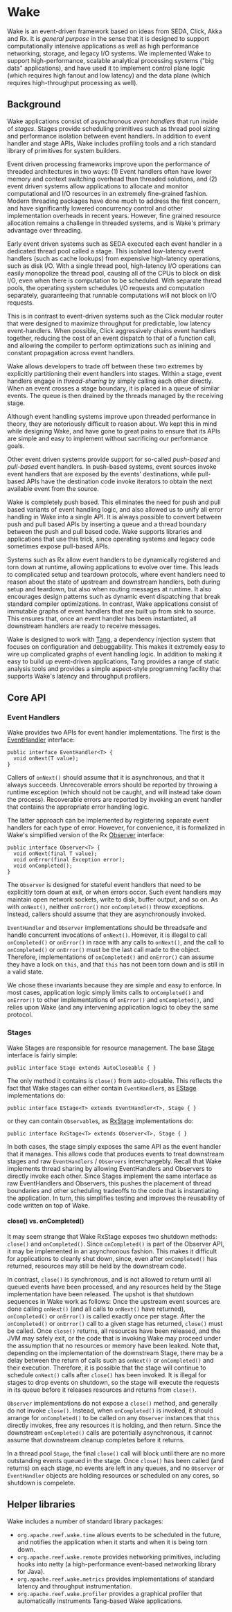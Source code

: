 <!--
Licensed to the Apache Software Foundation (ASF) under one
or more contributor license agreements.  See the NOTICE file
distributed with this work for additional information
regarding copyright ownership.  The ASF licenses this file
to you under the Apache License, Version 2.0 (the
"License"); you may not use this file except in compliance
with the License.  You may obtain a copy of the License at

http://www.apache.org/licenses/LICENSE-2.0

Unless required by applicable law or agreed to in writing,
software distributed under the License is distributed on an
"AS IS" BASIS, WITHOUT WARRANTIES OR CONDITIONS OF ANY
KIND, either express or implied.  See the License for the
specific language governing permissions and limitations
under the License.
-->
Wake
====

Wake is an event-driven framework based on ideas from SEDA, Click, Akka and Rx.  It is *general purpose* in the sense that it is designed to support computationally intensive applications as well as high performance networking, storage, and legacy I/O systems.  We implemented Wake to support high-performance, scalable analytical processing systems ("big data" applications), and have used it to implement control plane logic (which requires high fanout and low latency) and the data plane (which requires high-throughput processing as well).


Background
----------
Wake applications consist of asynchronous *event handlers* that run inside of *stages*.  Stages provide scheduling primitives such as thread pool sizing and performance isolation between event handlers.  In addition to event handler and stage APIs, Wake includes profiling tools and a rich standard library of primitives for system builders.

Event driven processing frameworks improve upon the performance of threaded architectures in two ways: (1) Event handlers often have lower memory and context switching overhead than threaded solutions, and (2) event driven systems allow applications to allocate and monitor computational and I/O resources in an extremely fine-grained fashion.  Modern threading packages have done much to address the first concern, and have significantly lowered concurrency control and other implementation overheads in recent years.  However, fine grained resource allocation remains a challenge in threaded systems, and is Wake's primary advantage over threading.

Early event driven systems such as SEDA executed each event handler in a dedicated thread pool called a stage.  This isolated low-latency event handlers (such as cache lookups) from expensive high-latency operations, such as disk I/O.  With a single thread pool, high-latency I/O operations can easily monopolize the thread pool, causing all of the CPUs to block on disk I/O, even when there is computation to be scheduled.  With separate thread pools, the operating system schedules I/O requests and computation separately, guaranteeing that runnable computations will not block on I/O requests.

This is in contrast to event-driven systems such as the Click modular router that were designed to maximize throughput for predictable, low latency event-handlers.  When possible, Click aggressively chains event handlers together, reducing the cost of an event dispatch to that of a function call, and allowing the compiler to perform optimizations such as inlining and constant propagation across event handlers.

Wake allows developers to trade off between these two extremes by explicitly partitioning their event handlers into stages.  Within a stage, event handlers engage in *thread-sharing* by simply calling each other directly.  When an event crosses a stage boundary, it is placed in a queue of similar events.  The queue is then drained by the threads managed by the receiving stage.

Although event handling systems improve upon threaded performance in theory, they are notoriously difficult to reason about.  We kept this in mind while designing Wake, and have gone to great pains to ensure that its APIs are simple and easy to implement without sacrificing our performance goals.

Other event driven systems provide support for so-called *push-based* and *pull-based* event handlers.  In push-based systems, event sources invoke event handlers that are exposed by the events' destinations, while pull-based APIs have the destination code invoke iterators to obtain the next available event from the source.

Wake is completely push based.  This eliminates the need for push and pull based variants of event handling logic, and also allowed us to unify all error handling in Wake into a single API.  It is always possible to convert between push and pull based APIs by inserting a queue and a thread boundary between the push and pull based code.  Wake supports libraries and applications that use this trick, since operating systems and legacy code sometimes expose pull-based APIs.

Systems such as Rx allow event handlers to be dynamically registered and torn down at runtime, allowing applications to evolve over time.  This leads to complicated setup and teardown protocols, where event handlers need to reason about the state of upstream and downstream handlers, both during setup and teardown, but also when routing messages at runtime.  It also encourages design patterns such as dynamic event dispatching that break standard compiler optimizations.  In contrast, Wake applications consist of immutable graphs of event handlers that are built up from sink to source.  This ensures that, once an event handler has been instantiated, all downstream handlers are ready to receive messages.

Wake is designed to work with [Tang](tang.html), a dependency injection system that focuses on configuration and debuggability.  This makes it extremely easy to wire up complicated graphs of event handling logic.  In addition to making it easy to build up event-driven applications, Tang provides a range of static analysis tools and provides a simple aspect-style programming facility that supports Wake's latency and throughput profilers.


Core API
--------

### Event Handlers

Wake provides two APIs for event handler implementations.  The first is the [EventHandler](https://github.com/apache/reef/blob/master/lang/java/reef-wake/wake/src/main/java/org/apache/reef/wake/EventHandler.java) interface:

    public interface EventHandler<T> {
      void onNext(T value);
    }

Callers of `onNext()` should assume that it is asynchronous, and that it always succeeds.  Unrecoverable errors should be reported by throwing a runtime exception (which should not be caught, and will instead take down the process).  Recoverable errors are reported by invoking an event handler that contains the appropriate error handling logic.

The latter approach can be implemented by registering separate event handlers for each type of error.  However, for convenience, it is formalized in Wake's simplified version of the Rx [Observer](https://github.com/apache/reef/blob/master/lang/java/reef-wake/wake/src/main/java/org/apache/reef/wake/rx/Observer.java) interface:
    
    public interface Observer<T> {
      void onNext(final T value);
      void onError(final Exception error);
      void onCompleted();
    }

The `Observer` is designed for stateful event handlers that need to be explicitly torn down at exit, or when errors occor.  Such event handlers may maintain open network sockets, write to disk, buffer output, and so on.  As with `onNext()`, neither `onError()` nor `onCompleted()` throw exceptions.  Instead, callers should assume that they are asynchronously invoked.

`EventHandler` and `Observer` implementations should be threadsafe and handle concurrent invocations of `onNext()`.  However, it is illegal to call `onCompleted()` or `onError()` in race with any calls to `onNext()`, and the call to `onCompleted()` or `onError()` must be the last call made to the object.  Therefore, implementations of `onCompleted()` and `onError()` can assume they have a lock on `this`, and that `this` has not been torn down and is still in a valid state.

We chose these invariants because they are simple and easy to enforce.  In most cases, application logic simply limits calls to `onCompleted()` and `onError()` to other implementations of `onError()` and `onCompleted()`, and relies upon Wake (and any intervening application logic) to obey the same protocol.

### Stages

Wake Stages are responsible for resource management.  The base [Stage](https://github.com/apache/reef/blob/master/lang/java/reef-wake/wake/src/main/java/org/apache/reef/wake/Stage.java) interface is fairly simple:

    public interface Stage extends AutoCloseable { }

The only method it contains is `close()` from auto-closable.  This reflects the fact that Wake stages can either contain `EventHandler`s, as [EStage](https://github.com/apache/reef/blob/master/lang/java/reef-wake/wake/src/main/java/org/apache/reef/wake/EStage.java) implementations do:

    public interface EStage<T> extends EventHandler<T>, Stage { }

or they can contain `Observable`s, as [RxStage](https://github.com/apache/reef/blob/master/lang/java/reef-wake/wake/src/main/java/org/apache/reef/wake/rx/RxStage.java) implementations do:

    public interface RxStage<T> extends Observer<T>, Stage { }

In both cases, the stage simply exposes the same API as the event handler that it manages.  This allows code that produces events to treat downstream stages and raw `EventHandlers` / `Observers` interchangebly.   Recall that Wake implements thread sharing by allowing EventHandlers and Observers to directly invoke each other.  Since Stages implement the same interface as raw EventHandlers and Observers, this pushes the placement of thread boundaries and other scheduling tradeoffs to the code that is instantiating the application.  In turn, this simplifies testing and improves the reusability of code written on top of Wake.

#### close() vs. onCompleted()

It may seem strange that Wake RxStage exposes two shutdown methods: `close()` and `onCompleted()`.  Since `onCompleted()` is part of the Observer API, it may be implemented in an asynchronous fashion.  This makes it difficult for applications to cleanly shut down, since, even after `onCompleted()` has returned, resources may still be held by the downstream code.

In contrast, `close()` is synchronous, and is not allowed to return until all queued events have been processed, and any resources held by the Stage implementation have been released.  The upshot is that shutdown sequences in Wake work as follows:  Once the upstream event sources are done calling `onNext()` (and all calls to `onNext()` have returned), `onCompleted()` or `onError()` is called exactly once per stage.  After the `onCompleted()` or `onError()` call to a given stage has returned, `close()` must be called.  Once `close()` returns, all resources have been released, and the JVM may safely exit, or the code that is invoking Wake may proceed under the assumption that no resources or memory have been leaked.  Note that, depending on the implementation of the downstream Stage, there may be a delay between the return of calls such as `onNext()` or `onCompleted()` and their execution.  Therefore, it is possible that the stage will continue to schedule `onNext()` calls after `close()` has been invoked.  It is illegal for stages to drop events on shutdown, so the stage will execute the requests in its queue before it releases resources and returns from `close()`.

`Observer` implementations do not expose a `close()` method, and generally do not invoke `close()`.  Instead, when `onCompleted()` is invoked, it should arrange for `onCompleted()` to be called on any `Observer` instances that `this` directly invokes, free any resources it is holding, and then return.  Since the downstream `onCompleted()` calls are potentially asynchronous, it cannot assume that downstream cleanup completes before it returns.

In a thread pool `Stage`, the final `close()` call will block until there are no more outstanding events queued in the stage.  Once `close()` has been called (and returns) on each stage, no events are left in any queues, and no `Observer` or `EventHandler` objects are holding resources or scheduled on any cores, so shutdown is compelete.

Helper libraries
----------------

Wake includes a number of standard library packages:

 - `org.apache.reef.wake.time` allows events to be scheduled in the future, and notifies the application when it starts and when it is being torn down.
 - `org.apache.reef.wake.remote` provides networking primitives, including hooks into netty (a high-performance event-based networking library for Java).
 - `org.apache.reef.wake.metrics` provides implementations of standard latency and throughput instrumentation.
 - `org.apache.reef.wake.profiler` provides a graphical profiler that automatically instruments Tang-based Wake applications.